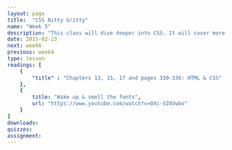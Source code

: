 ```yaml
---
layout: page
title:  "CSS Nitty Gritty"
name: "Week 5"
description: "This class will dive deeper into CSS. It will cover more advanced selectors, pseudo-selectors, specificity and inheritance (the cascade), inline vs block, and units of measurement."
date: 2015-02-23
next: week6
previous: week4
type: lesson
readings: [
    {
        "title" : "Chapters 13, 15, 17 and pages 330-336: HTML & CSS"
    }, 
    {
        title: "Wake up & smell the fonts",
        url: "https://www.youtube.com/watch?v=OXc-VZ4Vwbo"
    }
]
downloads: 
quizzes: 
assignment: 
---
```

